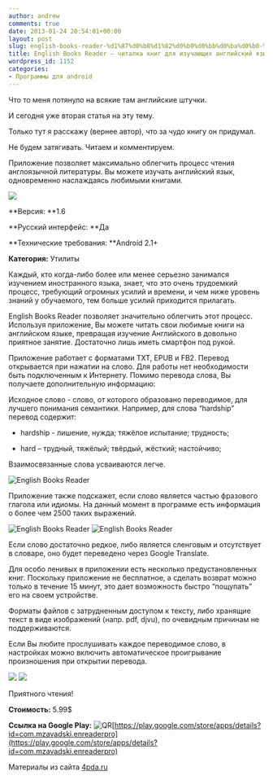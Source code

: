 ```yaml
---
author: andrew
comments: true
date: 2013-01-24 20:54:01+00:00
layout: post
slug: english-books-reader-%d1%87%d0%b8%d1%82%d0%b0%d0%bb%d0%ba%d0%b0-%d0%ba%d0%bd%d0%b8%d0%b3-%d0%b4%d0%bb%d1%8f-%d0%b8%d0%b7%d1%83%d1%87%d0%b0%d1%8e%d1%89%d0%b8%d1%85-%d0%b0%d0%bd%d0%b3%d0%bb
title: English Books Reader – читалка книг для изучающих английский язык
wordpress_id: 1152
categories:
- Программы для android
---
```


Что то меня потянуло на всякие там английские штучки.





И сегодня уже вторая статья на эту тему.





Только тут я расскажу (вернее автор), что за чудо книгу он придумал.





Не будем затягивать. Читаем и комментируем.


<!-- more -->


Приложение позволяет максимально облегчить процесс чтения англоязычной литературы. Вы можете изучать английский язык, одновременно наслаждаясь любимыми книгами.





![](http://s.4pda.ru/wp-content/uploads/2013/01/main.jpg)



**Версия: **1.6





**Русский интерфейс: **Да





**Технические требования: **Android 2.1+





**Категория:** Утилиты









Каждый, кто когда-либо более или менее серьезно занимался изучением иностранного языка, знает, что это очень трудоемкий процесс, требующий огромных усилий и времени, и чем ниже уровень знаний у обучаемого, тем больше усилий приходится прилагать.





English Books Reader позволяет значительно облегчить этот процесс. Используя приложение, Вы можете читать свои любимые книги на английском языке, превращая изучение Английского в довольно приятное занятие. Достаточно лишь иметь смартфон под рукой.





Приложение работает с форматами TXT, EPUB и FB2. Перевод открывается при нажатии на слово. Для работы нет необходимости быть подключенным к Интернету. Помимо перевода слова, Вы получаете дополнительную информацию:





Исходное слово - слово, от которого образовано переводимое, для лучшего понимания семантики. Например, для слова “hardship” перевод содержит:








  * hardship - лишение, нужда; тяжёлое испытание; трудность;



  * hard – трудный, тяжёлый; твёрдый, жёсткий; настойчиво;






Взаимосвязанные слова усваиваются легче.





![English Books Reader](http://s.4pda.ru/wp-content/uploads/2013/01/ultimately.jpg)



Приложение также подскажет, если слово является частью фразового глагола или идиомы. На данный момент в программе есть информация о более чем 2500 таких выражений.





![English Books Reader](http://s.4pda.ru/wp-content/uploads/2013/01/settling.jpg)
![English Books Reader](http://s.4pda.ru/wp-content/uploads/2013/01/kept.jpg)



Если слово достаточно редкое, либо является сленговым и отсутствует в словаре, оно будет переведено через Google Translate.





Для особо ленивых в приложении есть несколько предустановленных книг. Поскольку приложение не бесплатное, а сделать возврат можно только в течение 15 минут, это дает возможность быстро “пощупать” его на своем устройстве.





Форматы файлов с затрудненным доступом к тексту, либо хранящие текст в виде изображений (напр. pdf, djvu), по очевидным причинам не поддерживаются.





Если Вы любите прослушивать каждое переводимое слово, в настройках можно включить автоматическое проигрывание произношения при открытии перевода.





![](http://s.4pda.ru/wp-content/uploads/2013/01/device-2012-12-16-120957.png)
![](http://s.4pda.ru/wp-content/uploads/2013/01/device-2012-12-16-112712.png)



Приятного чтения!





**Стоимость:** 5.99$





**Ссылка на Google Play:** ![QR](http://s.4pda.ru/forum/style_images/1/qr_code.gif)[https://play.google.com/store/apps/details?id=com.mzavadski.enreaderpro](https://play.google.com/store/apps/details?id=com.mzavadski.enreaderpro)





Материалы из сайта [4pda.ru](http://4pda.ru/2013/01/16/86167/)
